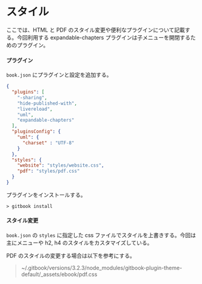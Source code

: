 # スタイル

ここでは、HTML と PDF のスタイル変更や便利なプラグインについて記載する。今回利用する expandable-chapters プラグインは子メニューを開閉するためのプラグイン。

#### プラグイン

`book.json` にプラグインと設定を追加する。

```json
{
  "plugins": [
    "-sharing",
    "hide-published-with",
    "livereload",
    "uml",
    "expandable-chapters"
  ],
  "pluginsConfig": {
    "uml": {
      "charset" : "UTF-8"
    }
  },
  "styles": {
    "website": "styles/website.css",
    "pdf": "styles/pdf.css"
  }
}
```

プラグインをインストールする。

```
> gitbook install
```

#### スタイル変更

`book.json` の `styles` に指定した css ファイルでスタイルを上書きする。今回は主にメニューや h2, h4 のスタイルをカスタマイズしている。

PDF のスタイルの変更する場合は以下を参考にする。

> ~/.gitbook/versions/3.2.3/node_modules/gitbook-plugin-theme-default/_assets/ebook/pdf.css
